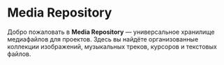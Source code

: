 # Media Repository

Добро пожаловать в **Media Repository** — универсальное хранилище медиафайлов для проектов. Здесь вы найдёте организованные коллекции изображений, музыкальных треков, курсоров и текстовых файлов.
